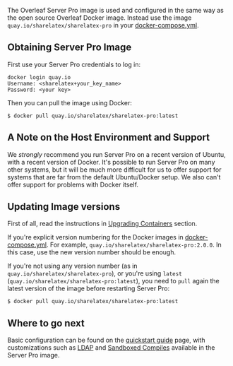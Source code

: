 The Overleaf Server Pro image is used and configured in the same way as the open source Overleaf Docker image. Instead use the image `quay.io/sharelatex/sharelatex-pro` in your [docker-compose.yml](https://github.com/sharelatex/sharelatex/blob/master/docker-compose.yml).


## Obtaining Server Pro Image

First use your Server Pro credentials to log in:

```
docker login quay.io
Username: <sharelatex+your_key_name>
Password: <your key>
```

Then you can pull the image using Docker:

```
$ docker pull quay.io/sharelatex/sharelatex-pro:latest
```

## A Note on the Host Environment and Support

We _strongly_ recommend you run Server Pro on a recent version of Ubuntu, with a recent version of Docker. It's possible to run Server Pro on many other systems, but it will be much more difficult for us to offer support for systems that are far from the default Ubuntu/Docker setup. We also can't offer support for problems with Docker itself.


## Updating Image versions

First of all, read the instructions in [Upgrading Containers](https://github.com/overleaf/overleaf/wiki/Upgrading-Containers) section.

If you're explicit version numbering for the Docker images in [docker-compose.yml](https://github.com/sharelatex/sharelatex/blob/master/docker-compose.yml). For example, `quay.io/sharelatex/sharelatex-pro:2.0.0`. In this case, use the new version number should be enough.

If you're not using any version number (as in `quay.io/sharelatex/sharelatex-pro`), or you're using `latest` (`quay.io/sharelatex/sharelatex-pro:latest`), you need to `pull` again the latest version of the image before restarting Server Pro:

```
$ docker pull quay.io/sharelatex/sharelatex-pro:latest
```

## Where to go next

Basic configuration can be found on the [quickstart guide](https://github.com/sharelatex/sharelatex/wiki/Quick-Start-Guide) page, with customizations such as [LDAP](https://github.com/sharelatex/sharelatex/wiki/Server-Pro:-LDAP-Config) and [Sandboxed Compiles](https://github.com/sharelatex/sharelatex/wiki/Server-Pro:-sandboxed-compiles) available in the Server Pro image.